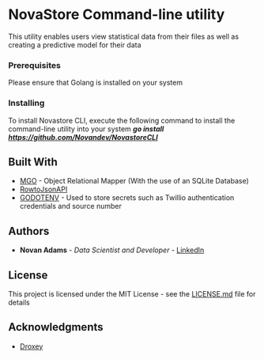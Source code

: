 # NovaStore Command-line utility
This utility enables users view statistical data from their files as well as creating a predictive model for their data



### Prerequisites
Please ensure that Golang is installed on your system



### Installing
To install Novastore CLI, execute the following command to install the command-line utility into your system
 **_go install https://github.com/Novandev/NovastoreCLI_**




## Built With

* [MGO](https://gopkg.in/mgo.v2) - Object Relational Mapper (With the use of an SQLite Database)
* [RowtoJsonAPI](https://github.com/Novandev/RowToJsonApi)
* [GODOTENV](https://github.com/joho/godotenv) - Used to store secrets such as Twillio authentication credentials and source number



## Authors

* **Novan Adams** - *Data Scientist and Developer* - [LinkedIn](https://www.linkedin.com/in/novan-adams/)

## License

This project is licensed under the MIT License - see the [LICENSE.md](LICENSE.md) file for details

## Acknowledgments

* [Droxey](https://github.com/droxey)

